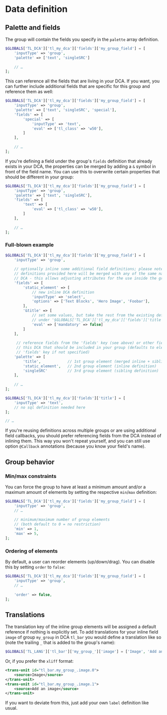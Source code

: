 # Data definition

## Palette and fields
The group will contain the fields you specify in the `palette` array definition.

```php
$GLOBALS['TL_DCA']['tl_my_dca']['fields']['my_group_field'] = [
    'inputType' => 'group',
    'palette' => ['text', 'singleSRC']
    
    // …
];
```

This can reference all the fields that are living in your DCA. If you want,
you can further include additional fields that are specific for this group 
and reference them as well:

```php
$GLOBALS['TL_DCA']['tl_my_dca']['fields']['my_group_field'] = [
    'inputType' => 'group',
    'palette' => ['text', 'singleSRC', 'special'],
    'fields' => [
        'special' => [
            'inputType' => 'text',
            'eval' => ['tl_class' => 'w50'],
        ]
    ],
    
    // …
];
```

If you're defining a field under the group's `fields` definition that 
already exists in your DCA, the properties can be merged by adding a `&` 
symbol in front of the field name. You can use this to overwrite certain 
properties that should be different in your group:

```php
$GLOBALS['TL_DCA']['tl_my_dca']['fields']['my_group_field'] = [
    'inputType' => 'group',
    'palette' => ['text', 'singleSRC'],
    'fields' => [
        'text' => [
            'eval' => ['tl_class' => 'w50'],
        ]
    ],
    
    // …
];
```


### Full-blown example
```php
$GLOBALS['TL_DCA']['tl_my_dca']['fields']['my_group_field'] = [
    'inputType' => 'group',
    
    // optionally inline some additional field definitions; please note that the
    // definitions provided here will be merged with any of the same name in this
    // DCA - this allows adjusting attributes for the use inside the group
    'fields' => [
        'static_element' => [
            // new inline DCA definition
            'inputType' => 'select',
            'options' => ['Text Blocks', 'Hero Image', 'Foobar'],
        ],
        '&title' => [
            // set some values, but take the rest from the existing definition
            // under '$GLOBALS['TL_DCA']['tl_my_dca']['fields']['title']'
            'eval' => ['mandatory' => false]
        ]   
    ],   
    
     // reference fields from the 'fields' key (see above) or other fields from
     // this DCA that should be included in your group (defaults to elements of
     // 'fields' key if not specified)
    'palette' => [
        'title',            // 1st group element (merged inline + sibling definition)
        'static_element',   // 2nd group element (inline definition)
        'singleSRC'         // 3rd group element (sibling definition)
    ],
    
    // …
];

$GLOBALS['TL_DCA']['tl_my_dca']['fields']['title'] = [
    'inputType' => 'text',
    // no sql definition needed here
];

// …
```

If you're reusing definitions across multiple groups or are using additional
field callbacks, you should prefer referencing fields from the DCA instead of
inlining them. This way you won't repeat yourself, and you can still use option
`@Callback` annotations (because you know your field's name).


## Group behavior
### Min/max constraints
You can force the group to have at least a minimum amount and/or a maximum 
amount of elements by setting the respective `min`/`max` definition:

```php
$GLOBALS['TL_DCA']['tl_my_dca']['fields']['my_group_field'] = [
    'inputType' => 'group',
    // …
    
    // minimum/maximum number of group elements
    // (both default to 0 = no restriction) 
    'min' => 1,
    'max' => 5,
];
```

### Ordering of elements
By default, a user can reorder elements (up/down/drag). You can disable this by 
setting `order` to `false`:

```php
$GLOBALS['TL_DCA']['tl_my_dca']['fields']['my_group_field'] = [
    'inputType' => 'group',
    // …
    
    'order' => false,
];
```

## Translations
The translation key of the inline group elements will be assigned a default 
reference if nothing is explicitly set. To add translations for your inline 
field `image` of group `my_group` in DCA `tl_bar` you would define a translation
like so (note the trailing `_` that is added to the group's name):

```php
$GLOBALS['TL_LANG']['tl_bar']['my_group_']['image'] = ['Image', 'Add an image'];
```

Or, if you prefer the `xliff` format:

```xml
<trans-unit id="tl_bar.my_group_.image.0">
    <source>Image</source>
</trans-unit>
<trans-unit id="tl_bar.my_group_.image.1">
    <source>Add an image</source>
</trans-unit>
```

If you want to deviate from this, just add your own `label` definition like 
usual.
